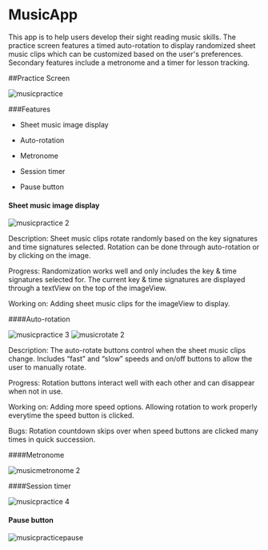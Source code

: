# MusicApp

This app is to help users develop their sight reading music skills. The practice screen features a timed auto-rotation to display randomized sheet music clips which can be customized based on the user's preferences. Secondary features include a metronome and a timer for lesson tracking.

##Practice Screen

![musicpractice](https://cloud.githubusercontent.com/assets/25094066/22000576/c500a25c-dbf4-11e6-99ed-5bcf7c1876ae.png)

###Features

* Sheet music image display

* Auto-rotation

* Metronome

* Session timer

* Pause button

#### Sheet music image display

![musicpractice 2](https://cloud.githubusercontent.com/assets/25094066/22001210/5f3040a0-dbf8-11e6-8e40-f8f142706e08.png)

Description:  Sheet music clips rotate randomly based on the key signatures and time signatures selected.  Rotation can be done through auto-rotation or by clicking on the image.

Progress: Randomization works well and only includes the key & time signatures selected for.  The current key & time signatures are displayed through a textView on the top of the imageView.  

Working on: Adding sheet music clips for the imageView to display.


####Auto-rotation

![musicpractice 3](https://cloud.githubusercontent.com/assets/25094066/22001243/87359974-dbf8-11e6-8980-683141fd79bb.png)
![musicrotate 2](https://cloud.githubusercontent.com/assets/25094066/22001268/b1394978-dbf8-11e6-8808-8a93f0305eec.png)

Description: The auto-rotate buttons control when the sheet music clips change.   Includes  “fast” and “slow” speeds and on/off buttons to allow the user to manually rotate.

Progress:  Rotation buttons interact well with each other and can disappear when not in use.

Working on:  Adding more speed options.  Allowing rotation to work properly everytime the speed button is clicked.

Bugs: Rotation countdown skips over when speed buttons are clicked many times in quick succession. 


####Metronome

![musicmetronome 2](https://cloud.githubusercontent.com/assets/25094066/22001230/7698aac0-dbf8-11e6-919d-356c13c0feb0.png)

####Session timer

![musicpractice 4](https://cloud.githubusercontent.com/assets/25094066/22001246/9468a294-dbf8-11e6-8301-ee7538e16ee7.png)


#### Pause button

![musicpracticepause](https://cloud.githubusercontent.com/assets/25094066/22001263/a6886a72-dbf8-11e6-921b-b8824652b022.png)


